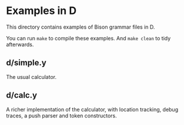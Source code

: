 # Examples in D

This directory contains examples of Bison grammar files in D.

You can run `make` to compile these examples.  And `make clean` to tidy
afterwards.

## d/simple.y
The usual calculator.

## d/calc.y
A richer implementation of the calculator, with location tracking, debug
traces, a push parser and token constructors.

<!---

Local Variables:
fill-column: 76
ispell-dictionary: "american"
End:

Copyright (C) 2018-2021 Free Software Foundation, Inc.

Permission is granted to copy, distribute and/or modify this document
under the terms of the GNU Free Documentation License, Version 1.3 or
any later version published by the Free Software Foundation; with no
Invariant Sections, with no Front-Cover Texts, and with no Back-Cover
Texts.  A copy of the license is included in the "GNU Free
Documentation License" file as part of this distribution.

# LocalWords:  mfcalc calc parsers yy
--->
